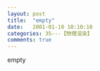 ```yaml
---
layout: post
title:  "empty"
date:   2001-01-10 10:10:10
categories: 35---【物理渲染】
comments: true
---
```

empty
